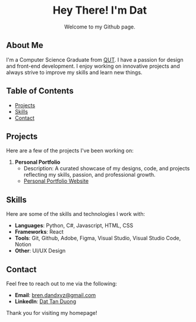 <h1 align="center">Hey There! I'm Dat</h1>

<p align="center">
Welcome to my Github page.
</p>

## About Me

I'm a Computer Science Graduate from [QUT](https://www.qut.edu.au/courses/bachelor-of-information-technology-computer-science). I have a passion for design and front-end development. I enjoy working on innovative projects and always strive to improve my skills and learn new things.

## Table of Contents

- [Projects](#projects)
- [Skills](#skills)
- [Contact](#contact)

## Projects

Here are a few of the projects I've been working on:

1. **Personal Portfolio**
   - Description: A curated showcase of my designs, code, and projects reflecting my skills, passion, and professional growth.
   - [Personal Portfolio Website](https://git-dand.github.io/)

## Skills

Here are some of the skills and technologies I work with:

- **Languages**: Python, C#, Javascript, HTML, CSS
- **Frameworks**: React
- **Tools**: Git, Github, Adobe, Figma, Visual Studio, Visual Studio Code, Notion
- **Other**: UI/UX Design

## Contact

Feel free to reach out to me via the following:

- **Email**: [bren.dandxyz@gmail.com](mailto:bren.dandxyz@gmail.com)
- **LinkedIn**: [Dat Tan Duong](https://www.linkedin.com/in/dat-tan-duong/)

Thank you for visiting my homepage!
